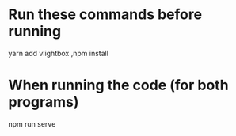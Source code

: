 # Run these commands before running
yarn add vlightbox
 ,npm install

# When running the code (for both programs)
npm run serve
